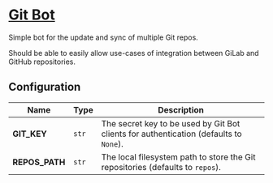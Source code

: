 # [Git Bot](http://git-bot.hive.pt)

Simple bot for the update and sync of multiple Git repos.

Should be able to easily allow use-cases of integration between GiLab and GitHub repositories.

## Configuration

| Name           | Type  | Description                                                                           |
| -------------- | ----- | ------------------------------------------------------------------------------------- |
| **GIT_KEY**    | `str` | The secret key to be used by Git Bot clients for authentication (defaults to `None`). |
| **REPOS_PATH** | `str` | The local filesystem path to store the Git repositories (defaults to `repos`).        |
